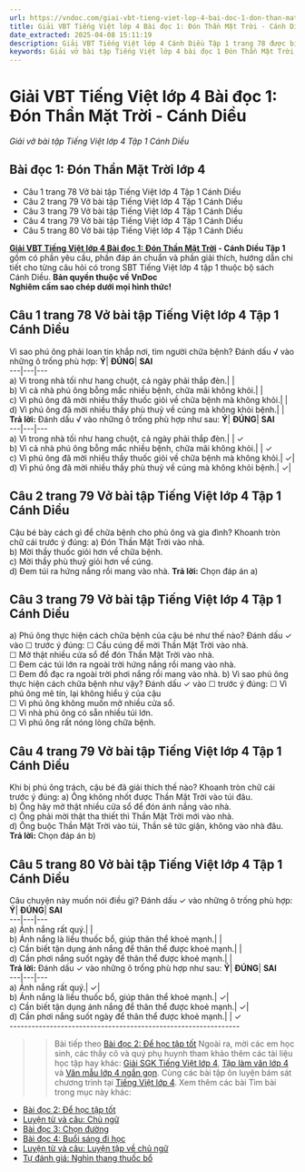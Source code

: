 ```yaml
---
url: https://vndoc.com/giai-vbt-tieng-viet-lop-4-bai-doc-1-don-than-mat-troi-canh-dieu-303610
title: Giải VBT Tiếng Việt lớp 4 Bài đọc 1: Đón Thần Mặt Trời - Cánh Diều - Giải vở bài tập Tiếng Việt lớp 4 Tập 1 Cánh Diều - VnDoc.com
date_extracted: 2025-04-08 15:11:19
description: Giải VBT Tiếng Việt lớp 4 Cánh Diều Tập 1 trang 78 được biên soạn nhằm giúp các em HS đạt kết quả tốt trong quá trình làm bài tập và học tập môn Tiếng Việt lớp 4.
keywords: Giải vở bài tập Tiếng Việt lớp 4 bài đọc 1 Đón Thần Mặt Trời,Đón Thần Mặt Trời lớp 4,Bài đọc 1 Đón Thần Mặt Trời lớp 4,Tập đọc Đón Thần Mặt Trời lớp 4,Đọc Đón Thần Mặt Trời lớp 4,giải bài Đón Thần Mặt Trời lớp 4,tiếng việt lớp 4 Đón Thần Mặt Trời,tiếng việt lớp 4,tiếng việt lớp 4 Cánh Diều,vở bài tập tiếng việt lớp 4,sách tiếng việt lớp 4,bài tập tiếng việt lớp 4,giải bài tập tiếng việt lớp 4,tiếng việt lớp 4 tập 1
---
```


# Giải VBT Tiếng Việt lớp 4 Bài đọc 1: Đón Thần Mặt Trời - Cánh Diều
 _Giải vở bài tập Tiếng Việt lớp 4 Tập 1 Cánh Diều_
## Bài đọc 1: Đón Thần Mặt Trời lớp 4
  * Câu 1 trang 78 Vở bài tập Tiếng Việt lớp 4 Tập 1 Cánh Diều
  * Câu 2 trang 79 Vở bài tập Tiếng Việt lớp 4 Tập 1 Cánh Diều
  * Câu 3 trang 79 Vở bài tập Tiếng Việt lớp 4 Tập 1 Cánh Diều
  * Câu 4 trang 79 Vở bài tập Tiếng Việt lớp 4 Tập 1 Cánh Diều
  * Câu 5 trang 80 Vở bài tập Tiếng Việt lớp 4 Tập 1 Cánh Diều

**[Giải VBT Tiếng Việt lớp 4 Bài đọc 1: Đón Thần Mặt Trời](<https://vndoc.com/giai-vbt-tieng-viet-lop-4-bai-doc-1-don-than-mat-troi-canh-dieu-303610>) \- Cánh Diều Tập 1** gồm có phần yêu cầu, phần đáp án chuẩn và phần giải thích, hướng dẫn chi tiết cho từng câu hỏi có trong SBT Tiếng Việt lớp 4 tập 1 thuộc bộ  sách Cánh Diều.
**Bản quyền thuộc về VnDoc**   
**Nghiêm cấm sao chép dưới mọi hình thức\!**
## **Câu 1 trang 78 Vở bài tập Tiếng Việt lớp 4 Tập 1 Cánh Diều**
Vì sao phú ông phải loan tin khắp nơi, tìm người chữa bệnh? Đánh dấu √ vào những ô trống phù hợp:
**Ý**| **ĐÚNG**| **SAI**  
---|---|---  
a\) Vì trong nhà tối như hang chuột, cả ngày phải thắp đèn.| |   
b\) Vì cả nhà phú ông bỗng mắc nhiều bệnh, chữa mãi không khỏi.| |   
c\) Vì phú ông đã mời nhiều thầy thuốc giỏi về chữa bệnh mà không khỏi.| |   
d\) Vì phú ông đã mời nhiều thầy phù thuỷ về cúng mà không khỏi bệnh.| |   
**Trả lời:** Đánh dấu √ vào những ô trống phù hợp như sau:
**Ý**| **ĐÚNG**| **SAI**  
---|---|---  
a\) Vì trong nhà tối như hang chuột, cả ngày phải thắp đèn.| | ✓  
b\) Vì cả nhà phú ông bỗng mắc nhiều bệnh, chữa mãi không khỏi.| | ✓  
c\) Vì phú ông đã mời nhiều thầy thuốc giỏi về chữa bệnh mà không khỏi.| ✓|   
d\) Vì phú ông đã mời nhiều thầy phù thuỷ về cúng mà không khỏi bệnh.| ✓|   
## **Câu 2 trang 79 Vở bài tập Tiếng Việt lớp 4 Tập 1 Cánh Diều**
Cậu bé bày cách gì để chữa bệnh cho phủ ông và gia đình? Khoanh tròn chữ cái trước ý đúng:
a\) Đón Thần Mặt Trời vào nhà.  
b\) Mời thầy thuốc giỏi hơn về chữa bệnh.  
c\) Mời thầy phù thuỷ giỏi hơn về cúng.  
d\) Đem túi ra hứng nắng rồi mang vào nhà.
**Trả lời:** Chọn đáp án a\)
## **Câu 3 trang 79 Vở bài tập Tiếng Việt lớp 4 Tập 1 Cánh Diều**
a\) Phú ông thực hiện cách chữa bệnh của cậu bé như thế nào? Đánh dấu ✓ vào ☐ trước ý đúng:
☐ Cầu cúng để mời Thần Mặt Trời vào nhà.  
☐ Mở thật nhiều cửa sổ để đón Thần Mặt Trời vào nhà.  
☐ Đem các túi lớn ra ngoài trời hứng nắng rồi mang vào nhà.  
☐ Đem đồ đạc ra ngoài trời phơi nắng rồi mang vào nhà.
b\) Vì sao phú ông thực hiện cách chữa bệnh như vậy? Đánh dấu ✓ vào ☐ trước ý đúng:
☐ Vì phú ông mê tín, lại không hiểu ý của cậu  
☐ Vì phú ông không muốn mở nhiều cửa sổ.  
☐ Vì nhà phú ông có sẵn nhiều túi lớn.  
☐ Vì phú ông rất nóng lòng chữa bệnh.
## **Câu 4 trang 79 Vở bài tập Tiếng Việt lớp 4 Tập 1 Cánh Diều**
Khi bị phú ông trách, cậu bé đã giải thích thế nào? Khoanh tròn chữ cái trước ý đúng:
a\) Ông không nhốt được Thần Mặt Trời vào túi đâu.  
b\) Ông hãy mở thật nhiều cửa sổ để đón ánh nắng vào nhà.  
c\) Ông phải mời thật tha thiết thì Thần Mặt Trời mới vào nhà.  
d\) Ông buộc Thần Mặt Trời vào túi, Thần sẽ tức giận, không vào nhà đâu.
**Trả lời:** Chọn đáp án b\)
## **Câu 5 trang 80 Vở bài tập Tiếng Việt lớp 4 Tập 1 Cánh Diều**
Câu chuyện này muốn nói điều gì? Đánh dấu ✓ vào những ô trống phù hợp:
**Ý**| **ĐÚNG**| **SAI**  
---|---|---  
a\) Ánh nắng rất quý.| |   
b\) Ánh nắng là liều thuốc bổ, giúp thân thể khoẻ mạnh.| |   
c\) Cần biết tận dụng ánh nắng để thân thể được khoẻ mạnh.| |   
d\) Cần phơi nắng suốt ngày để thân thể được khoẻ mạnh.| |   
**Trả lời:** Đánh dấu ✓ vào những ô trống phù hợp như sau:
**Ý**| **ĐÚNG**| **SAI**  
---|---|---  
a\) Ánh nắng rất quý.| ✓|   
b\) Ánh nắng là liều thuốc bổ, giúp thân thể khoẻ mạnh.| ✓|   
c\) Cần biết tận dụng ánh nắng để thân thể được khoẻ mạnh.| ✓|   
d\) Cần phơi nắng suốt ngày để thân thể được khoẻ mạnh.| | ✓  
\---------------------------------------------------------------
>> Bài tiếp theo [Bài đọc 2: Để học tập tốt](<https://vndoc.com/giai-vbt-tieng-viet-lop-4-bai-doc-2-de-hoc-tap-tot-canh-dieu-303612>)
Ngoài ra, mời các em học sinh, các thầy cô và quý phụ huynh tham khảo thêm các tài liệu học tập hay khác: [Giải SGK Tiếng Việt lớp 4](<https://vndoc.com/tieng-viet-lop4>), [Tập làm văn lớp 4](<https://vndoc.com/tap-lam-van-lop4>) và [Văn mẫu lớp 4 ngắn gọn](<https://vndoc.com/van-mieu-ta-lop4>). Cùng các bài tập ôn luyện bám sát chương trình tại [Tiếng Việt lớp 4](<https://vndoc.com/tieng-viet-lop4>).
Xem thêm các bài Tìm bài trong mục này khác:
  * [Bài đọc 2: Để học tập tốt](</giai-vbt-tieng-viet-lop-4-bai-doc-2-de-hoc-tap-tot-canh-dieu-303612>)
  * [Luyện từ và câu: Chủ ngữ](</giai-vbt-tieng-viet-lop-4-luyen-tu-va-cau-chu-ngu-canh-dieu-303614>)
  * [Bài đọc 3: Chọn đường](</giai-vbt-tieng-viet-lop-4-bai-doc-3-chon-duong-canh-dieu-303619>)
  * [Bài đọc 4: Buổi sáng đi học](</giai-vbt-tieng-viet-lop-4-bai-doc-4-buoi-sang-di-hoc-canh-dieu-303621>)
  * [Luyện từ và câu: Luyện tập về chủ ngữ](</giai-vbt-tieng-viet-lop-4-luyen-tu-va-cau-luyen-tap-ve-chu-ngu-canh-dieu-303623>)
  * [Tự đánh giá: Nghìn thang thuốc bổ](</giai-vbt-tieng-viet-lop-4-tu-danh-gia-nghin-thang-thuoc-bo-canh-dieu-303626>)

